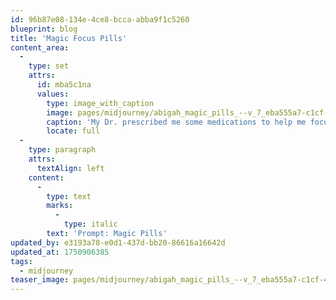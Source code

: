 ```yaml
---
id: 96b87e08-134e-4ce8-bcca-abba9f1c5260
blueprint: blog
title: 'Magic Focus Pills'
content_area:
  -
    type: set
    attrs:
      id: mba5c1na
      values:
        type: image_with_caption
        image: pages/midjourney/abigah_magic_pills_--v_7_eba555a7-c1cf-4eae-904d-ceb369f52a9e(1).png
        caption: 'My Dr. prescribed me some medications to help me focus.'
        locate: full
  -
    type: paragraph
    attrs:
      textAlign: left
    content:
      -
        type: text
        marks:
          -
            type: italic
        text: 'Prompt: Magic Pills'
updated_by: e3193a78-e0d1-437d-bb20-86616a16642d
updated_at: 1750906385
tags:
  - midjourney
teaser_image: pages/midjourney/abigah_magic_pills_--v_7_eba555a7-c1cf-4eae-904d-ceb369f52a9e(1).png
---
```

